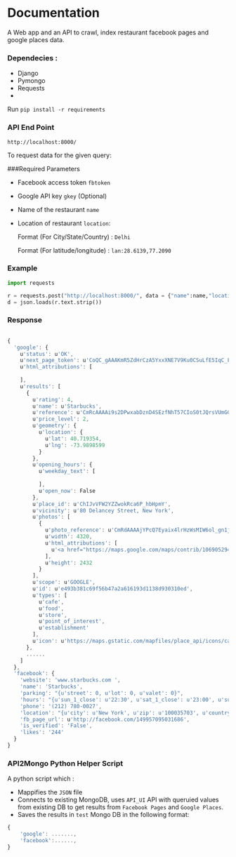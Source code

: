 
# Documentation 
A Web app and an API to crawl, index restaurant facebook pages and google places data.

### Dependecies :
* Django
* Pymongo
* Requests
* 
Run `pip install -r requirements`

### API End Point
```http://localhost:8000/ ```


To request data for the given query: 

###Required Parameters


* Facebook access token `fbtoken`

* Google API key `gkey` (Optional)

* Name of the restaurant `name`

* Location of restaurant `location`:

    Format (For City/State/Country) : `Delhi`

    Format (For latitude/longitude) : `lan:28.6139,77.2090`

### Example

```python
import requests

r = requests.post("http://localhost:8000/", data = {"name":name,"location":location,"fbtoken":token})
d = json.loads(r.text.strip())
```
### Response
```javascript

{
  'google': {
    u'status': u'OK',
    u'next_page_token': u'CoQC_gAAAKmR5ZdHrCzA5YxxXNE7V9Ku0CSuLfE5IqC_F-HrG7CVtPtdnS5Jtj101bk2apPGTHZrNlX_mSJfSmGuDMlaoUDS21vIuqc9wqjTbu0airMpTR-tlE_nSXYVayysNuwPXfpyWAaI1Cp0cZ7MSXFk0cG3BmTZKtGGgLyrMw_6kWQp62GJI8qEWTE_jFpk_pMUvfV_9UUrM36XaukYXXuvVvRFE6CGDTXz7AjmIF9T8ZNDi8N2Bc3eKDYGtCjxNYDYekiNcMZs2X8pmNX0h2PwOn_9ykc1QDiRX_eCryI2LyvRHT_R3-iC3jYz1-jNSsEVdn_TE4F1rD54xo5qWk1avQcSEHbnE583sF5dkWRbLicZ6xgaFDEraGYkl309epfbDoOiX0UM-Fdy',
    u'html_attributions': [
      
    ],
    u'results': [
      {
        u'rating': 4,
        u'name': u'Starbucks',
        u'reference': u'CmRcAAAAi9s2DPwxabDznD4SEzfNhT57CIoS0tJQrsVUmGGgTzdb0y_VUXHEIUoSED50BUmCcTUs0blEOGNWQjBmstTbdM73tze7dsR9AJbnsz8HdM-yTtaMj7xoDKThRUCvwI_FEhCJtGky-DbtljKuj7JB15wEGhTiTB1yrwAMwiSfwYPuj62bPHWRjw',
        u'price_level': 2,
        u'geometry': {
          u'location': {
            u'lat': 40.719354,
            u'lng': -73.9898599
          }
        },
        u'opening_hours': {
          u'weekday_text': [
            
          ],
          u'open_now': False
        },
        u'place_id': u'ChIJvVFW2YZZwokRca6P_hbHpmY',
        u'vicinity': u'80 Delancey Street, New York',
        u'photos': [
          {
            u'photo_reference': u'CmRdAAAAjYPcQ7Eyaix4lrHzWsMIW6ol_gn1jxW3Gz1qaLsIi4VbQ3vQ2unWIr1Pueo8OQ2_Ei9QHv05ZXKnVuvDu2w5mPdBoLHSr_4crvJP5-4aBVqu17QpfVFUYo_peCcxuq4GEhCSQUs4qajtQCwzf-GXc3rdGhRRNzrwl1o1bwVl1-_Ho7c9zKXaiA',
            u'width': 4320,
            u'html_attributions': [
              u'<a href="https://maps.google.com/maps/contrib/106905294470212349895/photos">David Sonenberg</a>'
            ],
            u'height': 2432
          }
        ],
        u'scope': u'GOOGLE',
        u'id': u'e493b381c69f56b47a2a616193d1138d930310ed',
        u'types': [
          u'cafe',
          u'food',
          u'store',
          u'point_of_interest',
          u'establishment'
        ],
        u'icon': u'https://maps.gstatic.com/mapfiles/place_api/icons/cafe-71.png'
      },
      ......
    ]
  },
  'facebook': {
    'website': 'www.starbucks.com ',
    'name': 'Starbucks',
    'parking': "{u'street': 0, u'lot': 0, u'valet': 0}",
    'hours': "{u'sun_1_close': u'22:30', u'sat_1_close': u'23:00', u'sun_1_open': u'07:00', u'fri_1_close': u'23:00', u'thu_1_open': u'06:00', u'tue_1_close': u'23:00', u'sat_1_open': u'06:30', u'mon_1_open': u'06:00', u'mon_1_close': u'23:00', u'wed_1_open': u'06:00', u'wed_1_close': u'23:00', u'tue_1_open': u'06:00', u'fri_1_open': u'06:00', u'thu_1_close': u'23:00'}",
    'phone': '(212) 780-0027',
    'location': "{u'city': u'New York', u'zip': u'100035703', u'country': u'United States', u'longitude': Decimal('-73.9874725'), u'state': u'NY', u'street': u'145 2nd Ave', u'latitude': Decimal('40.7294388')}",
    'fb_page_url': u'http://facebook.com/149957095031686',
    'is_verified': 'False',
    'likes': '244'
  }
}
```
### API2Mongo Python Helper Script
  
A python script which :
* Mappifies the `JSON` file
* Connects to existing MongoDB, uses `API_UI` API with queruied values from existing DB to get results from `Facebook Pages` and `Google Places`.
* Saves the results in `test` Mongo DB in the following format:


```javascript
{
    'google': .......,
    'facebook':......,
}
```


